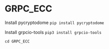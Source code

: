 # GRPC_ECC


Install pycryptodome
`pip install pycryptodome`

Install grpcio-tools
`pip3 install grpcio-tools`

`cd GRPC_ECC`

